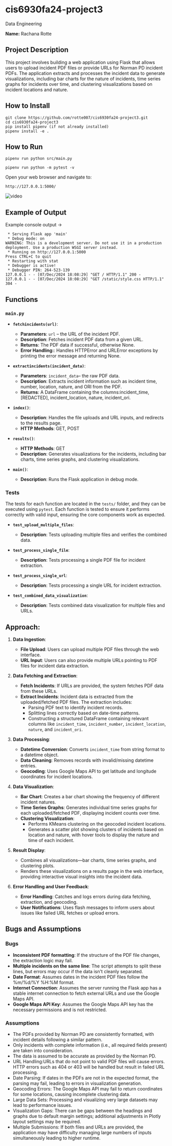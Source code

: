 # cis6930fa24-project3
Data Engineering

**Name:** Rachana Rotte

## Project Description

This project involves building a web application using Flask that allows users to upload incident PDF files or provide URLs for Norman PD incident PDFs. The application extracts and processes the incident data to generate visualizations, including bar charts for the nature of incidents, time series graphs for incidents over time, and clustering visualizations based on incident locations and nature.

## How to Install
```
git clone https://github.com/rotte007/cis6930fa24-project3.git
cd cis6930fa24-project3
pip install pipenv (if not already installed)
pipenv install -e .
```

## How to Run
```
pipenv run python src/main.py

pipenv run python -m pytest -v
```
Open your web browser and navigate to:

```
http://127.0.0.1:5000/
```

![video](https://github.com/rotte007/cis6930fa24-project0/blob/main/resources/Video.gif)

## Example of Output

Example console output -> 
``` 
 * Serving Flask app 'main'
 * Debug mode: on
WARNING: This is a development server. Do not use it in a production deployment. Use a production WSGI server instead.
 * Running on http://127.0.0.1:5000
Press CTRL+C to quit
 * Restarting with stat
 * Debugger is active!
 * Debugger PIN: 264-523-139
127.0.0.1 - - [07/Dec/2024 18:08:29] "GET / HTTP/1.1" 200 -
127.0.0.1 - - [07/Dec/2024 18:08:29] "GET /static/style.css HTTP/1.1" 304 -
```

## Functions

### `main.py`

- **`fetchincidents(url)`**: 
   - **Parameters**: `url` – the URL of the incident PDF.
   - **Description**: Fetches incident PDF data from a given URL.
   - **Returns**: The PDF data if successful, otherwise None.
   - **Error Handling:**: Handles HTTPError and URLError exceptions by printing the error message and returning None.

- **`extractincidents(incident_data)`**: 
   - **Parameters**: `incident_data`– the raw PDF data.
   - **Description**: Extracts incident information such as incident time, number, location, nature, and ORI from the PDF. 
   - **Returns**: A DataFrame containing the columns:incident_time, [REDACTED], incident_location, nature, incident_ori.

- **`index()`**: 
   - **Description**: Handles the file uploads and URL inputs, and redirects to the results page.
   - **HTTP Methods**: GET, POST

- **`results()`**: 
   - **HTTP Methods**: GET
   - **Description**:  Generates visualizations for the incidents, including bar charts, time series graphs, and clustering visualizations.

- **`main()`**: 
   - **Description**: Runs the Flask application in debug mode. 

### Tests

The tests for each function are located in the `tests/` folder, and they can be executed using `pytest`. Each function is tested to ensure it performs correctly with valid input, ensuring the core components work as expected.

- **`test_upload_multiple_files`**:
   - **Description**: Tests uploading multiple files and verifies the combined data.

- **`test_process_single_file`**:
   - **Description**: Tests processing a single PDF file for incident extraction.
     
- **`test_process_single_url`**:
   - **Description**: Tests processing a single URL for incident extraction.

- **`test_combined_data_visualization`**:
   - **Description**: Tests combined data visualization for multiple files and URLs.

## Approach:
1. **Data Ingestion**:
    - **File Upload**: Users can upload multiple PDF files through the web interface.
    - **URL Input**: Users can also provide multiple URLs pointing to PDF files for incident data extraction.

2. **Data Fetching and Extraction**:
    - **Fetch Incidents**: If URLs are provided, the system fetches PDF data from these URLs.
    - **Extract Incidents**: Incident data is extracted from the uploaded/fetched PDF files. The extraction includes:
        - Parsing PDF text to identify incident records.
        - Splitting lines correctly based on date-time patterns.
        - Constructing a structured DataFrame containing relevant columns like `incident_time`, `incident_number`, `incident_location`, `nature`, and `incident_ori`.

3. **Data Processing**:
    - **Datetime Conversion**: Converts `incident_time` from string format to a datetime object.
    - **Data Cleaning**: Removes records with invalid/missing datetime entries.
    - **Geocoding**: Uses Google Maps API to get latitude and longitude coordinates for incident locations.

4. **Data Visualization**:
    - **Bar Chart**: Creates a bar chart showing the frequency of different incident natures.
    - **Time Series Graphs**: Generates individual time series graphs for each uploaded/fetched PDF, displaying incident counts over time.
    - **Clustering Visualization**: 
        - Performs KMeans clustering on the geocoded incident locations.
        - Generates a scatter plot showing clusters of incidents based on location and nature, with hover tools to display the nature and time of each incident.

5. **Result Display**:
    - Combines all visualizations—bar charts, time series graphs, and clustering plots.
    - Renders these visualizations on a results page in the web interface, providing interactive visual insights into the incident data.

6. **Error Handling and User Feedback**:
    - **Error Handling**: Catches and logs errors during data fetching, extraction, and geocoding.
    - **User Notifications**: Uses flash messages to inform users about issues like failed URL fetches or upload errors.

## Bugs and Assumptions

### Bugs
- **Inconsistent PDF formatting**: If the structure of the PDF file changes, the extraction logic may fail.
- **Multiple incidents on the same line**: The script attempts to split these lines, but errors may occur if the data isn't cleanly separated.
- **Date Format**: Assumes dates in the incident PDF files follow the %m/%d/%Y %H:%M format.
- **Internet Connection**: Assumes the server running the Flask app has a stable internet connection to fetch external URLs and use the Google Maps API.
- **Google Maps API Key**: Assumes the Google Maps API key has the necessary permissions and is not restricted.

### Assumptions
- The PDFs provided by Norman PD are consistently formatted, with incident details following a similar pattern.
- Only incidents with complete information (i.e., all required fields present) are taken into consideration.
- The data is assumed to be accurate as provided by the Norman PD.
- URL Handling:URLs that do not point to valid PDF files will cause errors. HTTP errors such as 404 or 403 will be handled but result in failed URL processing.
- Date Parsing: If dates in the PDFs are not in the expected format, the parsing may fail, leading to errors in visualization generation.
- Geocoding Errors: The Google Maps API may fail to return coordinates for some locations, causing incomplete clustering data.
- Large Data Sets: Processing and visualizing very large datasets may lead to performance issues.
- Visualization Gaps: There can be gaps between the headings and graphs due to default margin settings; additional adjustments in Plotly layout settings may be required.
- Multiple Submissions: If both files and URLs are provided, the application may have difficulty managing large numbers of inputs simultaneously leading to higher runtime. 

